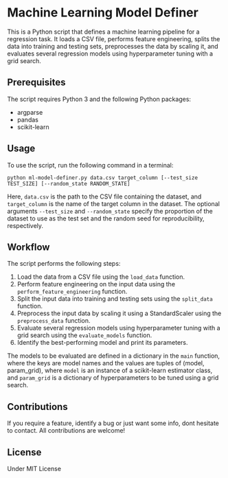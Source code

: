 # Machine Learning Model Definer

This is a Python script that defines a machine learning pipeline for a regression task. It loads a CSV file, performs feature engineering, splits the data into training and testing sets, preprocesses the data by scaling it, and evaluates several regression models using hyperparameter tuning with a grid search.

## Prerequisites

The script requires Python 3 and the following Python packages:

-   argparse
-   pandas
-   scikit-learn

## Usage

To use the script, run the following command in a terminal:

    python ml-model-definer.py data.csv target_column [--test_size TEST_SIZE] [--random_state RANDOM_STATE] 

Here, `data.csv` is the path to the CSV file containing the dataset, and `target_column` is the name of the target column in the dataset. The optional arguments `--test_size` and `--random_state` specify the proportion of the dataset to use as the test set and the random seed for reproducibility, respectively.

## Workflow

The script performs the following steps:

1.  Load the data from a CSV file using the `load_data` function.
2.  Perform feature engineering on the input data using the `perform_feature_engineering` function.
3.  Split the input data into training and testing sets using the `split_data` function.
4.  Preprocess the input data by scaling it using a StandardScaler using the `preprocess_data` function.
5.  Evaluate several regression models using hyperparameter tuning with a grid search using the `evaluate_models` function.
6.  Identify the best-performing model and print its parameters.

The models to be evaluated are defined in a dictionary in the `main` function, where the keys are model names and the values are tuples of (model, param_grid), where `model` is an instance of a scikit-learn estimator class, and `param_grid` is a dictionary of hyperparameters to be tuned using a grid search.

## Contributions

If you require a feature, identify a bug or just want some info, dont hesitate to contact. All contributions are welcome!

## License

Under MIT License
